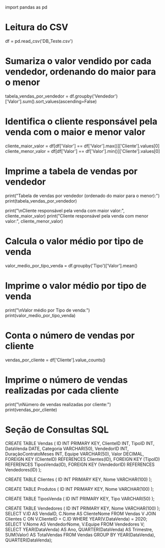 import pandas as pd

# Leitura do CSV
df = pd.read_csv('DB_Teste.csv')
# Sumariza o valor vendido por cada vendedor, ordenando do maior para o menor
tabela_vendas_por_vendedor = df.groupby('Vendedor')['Valor'].sum().sort_values(ascending=False)

# Identifica o cliente responsável pela venda com o maior e menor valor
cliente_maior_valor = df[df['Valor'] == df['Valor'].max()]['Cliente'].values[0]
cliente_menor_valor = df[df['Valor'] == df['Valor'].min()]['Cliente'].values[0]

# Imprime a tabela de vendas por vendedor
print("Tabela de vendas por vendedor (ordenado do maior para o menor):")
print(tabela_vendas_por_vendedor)

print("\nCliente responsável pela venda com maior valor:", cliente_maior_valor)
print("Cliente responsável pela venda com menor valor:", cliente_menor_valor)
# Calcula o valor médio por tipo de venda
valor_medio_por_tipo_venda = df.groupby('Tipo')['Valor'].mean()

# Imprime o valor médio por tipo de venda
print("\nValor médio por Tipo de venda:")
print(valor_medio_por_tipo_venda)
# Conta o número de vendas por cliente
vendas_por_cliente = df['Cliente'].value_counts()

# Imprime o número de vendas realizadas por cada cliente
print("\nNúmero de vendas realizadas por cliente:")
print(vendas_por_cliente)


# Seção de Consultas SQL
CREATE TABLE Vendas (
    ID INT PRIMARY KEY,
    ClienteID INT,
    TipoID INT,
    DataVenda DATE,
    Categoria VARCHAR(50),
    VendedorID INT,
    DuraçãoContratoMeses INT,
    Equipe VARCHAR(50),
    Valor DECIMAL,
    FOREIGN KEY (ClienteID) REFERENCES Clientes(ID),
    FOREIGN KEY (TipoID) REFERENCES TiposVenda(ID),
    FOREIGN KEY (VendedorID) REFERENCES Vendedores(ID)
);

CREATE TABLE Clientes (
    ID INT PRIMARY KEY,
    Nome VARCHAR(100)
);

CREATE TABLE Produtos (
    ID INT PRIMARY KEY,
    Nome VARCHAR(100)
);

CREATE TABLE TiposVenda (
    ID INT PRIMARY KEY,
    Tipo VARCHAR(50)
);

CREATE TABLE Vendedores (
    ID INT PRIMARY KEY,
    Nome VARCHAR(100)
);
SELECT V.ID AS VendaID, C.Nome AS ClienteNome
FROM Vendas V
JOIN Clientes C ON V.ClienteID = C.ID
WHERE YEAR(V.DataVenda) = 2020;
SELECT V.Nome AS VendedorNome, V.Equipe
FROM Vendedores V;
SELECT YEAR(DataVenda) AS Ano, 
       QUARTER(DataVenda) AS Trimestre, 
       SUM(Valor) AS TotalVendas
FROM Vendas
GROUP BY YEAR(DataVenda), QUARTER(DataVenda);
